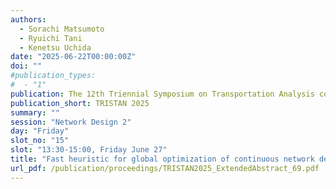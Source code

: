 ```yaml
---
authors:
  - Sorachi Matsumoto
  - Ryuichi Tani
  - Kenetsu Uchida
date: "2025-06-22T00:00:00Z"
doi: ""
#publication_types:
#  - "1"
publication: The 12th Triennial Symposium on Transportation Analysis conference
publication_short: TRISTAN 2025
summary: ""
session: "Network Design 2"
day: "Friday"
slot_no: "15"
slot: "13:30-15:00, Friday June 27"
title: "Fast heuristic for global optimization of continuous network design problem with stochastic user equilibrium"
url_pdf: /publication/proceedings/TRISTAN2025_ExtendedAbstract_69.pdf
---
```

